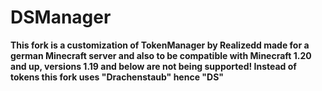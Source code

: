 <h1>DSManager</h1> 

**This fork is a customization of TokenManager by Realizedd made for a german Minecraft server and also to be compatible with Minecraft 1.20 and up, versions 1.19 and below are not being supported! Instead of tokens this fork uses "Drachenstaub" hence "DS"**